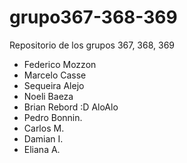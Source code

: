 # grupo367-368-369

Repositorio de los grupos 367, 368, 369

- Federico Mozzon
- Marcelo Casse
- Sequeira Alejo
- Noeli Baeza
- Brian Rebord :D AloAlo
- Pedro Bonnin.
- Carlos M.
- Damian I.
- Eliana A.
